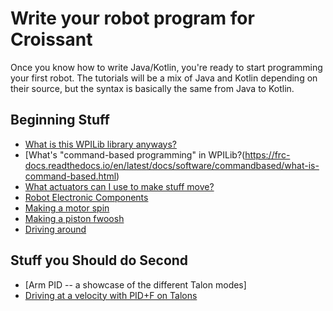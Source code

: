 # Write your robot program for Croissant

Once you know how to write Java/Kotlin, you're ready to start programming your first robot. The tutorials will be a mix of Java and Kotlin depending on their source, but the syntax is basically the same from Java to Kotlin. 

## Beginning Stuff
- [What is this WPILib library anyways?](https://frc-docs.readthedocs.io/en/latest/docs/software/wpilib-overview/what-is-wpilib.html)
- [What's "command-based programming" in WPILib?(https://frc-docs.readthedocs.io/en/latest/docs/software/commandbased/what-is-command-based.html)
- [What actuators can I use to make stuff move?](https://frc-docs.readthedocs.io/en/latest/docs/software/actuators/overview.html)
- [Robot Electronic Components](https://frc-docs.readthedocs.io/en/latest/docs/hardware/getting-started/control-system-hardware.html)
- [Making a motor spin](https://frc-docs.readthedocs.io/en/latest/docs/software/actuators/using-speed-controllers.html)
- [Making a piston fwoosh](https://frc-docs.readthedocs.io/en/latest/docs/software/actuators/pneumatics.html)
- [Driving around](docs/guides/generalRobot/codeARobot/driving)

## Stuff you Should do Second
- [Arm PID -- a showcase of the different Talon modes]
- [Driving at a velocity with PID+F on Talons](docs/guides/generalRobot/codeARobot/driveVeloPid)
